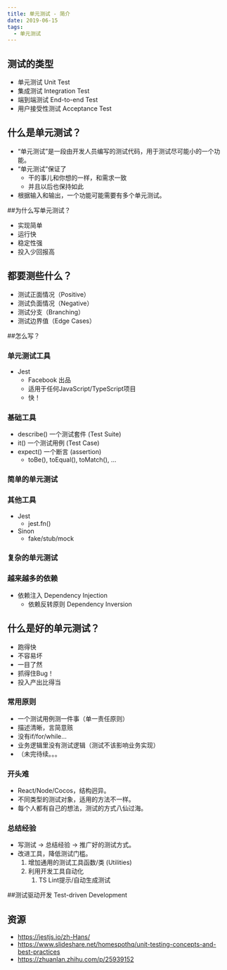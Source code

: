 ```yaml
---
title: 单元测试 - 简介
date: 2019-06-15
tags:
  - 单元测试
---
```


## 测试的类型

* 单元测试 Unit Test
* 集成测试 Integration Test
* 端到端测试 End-to-end Test
* 用户接受性测试 Acceptance Test

## 什么是单元测试？
* “单元测试”是一段由开发人员编写的测试代码，用于测试尽可能小的一个功能。
* “单元测试”保证了
    * 干的事儿和你想的一样，和需求一致
    * 并且以后也保持如此
* 根据输入和输出，一个功能可能需要有多个单元测试。

##为什么写单元测试？
* 实现简单
* 运行快
* 稳定性强
* 投入少回报高

## 都要测些什么？
* 测试正面情况（Positive）
* 测试负面情况（Negative）
* 测试分支（Branching）
* 测试边界值（Edge Cases）

##怎么写？

### 单元测试工具
* Jest
    * Facebook 出品
    * 适用于任何JavaScript/TypeScript项目
    * 快！

### 基础工具
* describe()            一个测试套件 (Test Suite)
* it()                        一个测试用例 (Test Case)
* expect()               一个断言 (assertion)
    * toBe(), toEqual(), toMatch(), …

### 简单的单元测试

### 其他工具
* Jest
    * jest.fn()
* Sinon
    * fake/stub/mock

### 复杂的单元测试

### 越来越多的依赖
* 依赖注入 Dependency Injection
    * 依赖反转原则 Dependency Inversion

## 什么是好的单元测试？
* 跑得快
* 不容易坏
* 一目了然
* 抓得住Bug！
* 投入产出比得当

### 常用原则
* 一个测试用例测一件事（单一责任原则）
* 描述清晰，言简意赅
* 没有if/for/while…
* 业务逻辑里没有测试逻辑（测试不该影响业务实现）
* （未完待续。。。

### 开头难
* React/Node/Cocos，结构迥异。
* 不同类型的测试对象，适用的方法不一样。
* 每个人都有自己的想法，测试的方式八仙过海。

### 总结经验
* 写测试 -> 总结经验 -> 推广好的测试方式。
* 改进工具，降低测试门槛。
    1. 增加通用的测试工具函数/类 (Utilities)
    2. 利用开发工具自动化
        1. TS Lint提示/自动生成测试

##测试驱动开发
Test-driven Development

## 资源
* https://jestjs.io/zh-Hans/
* https://www.slideshare.net/homespothq/unit-testing-concepts-and-best-practices
* https://zhuanlan.zhihu.com/p/25939152
